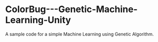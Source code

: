 # ColorBug---Genetic-Machine-Learning-Unity
A sample code for a simple Machine Learning using Genetic Algorithm.
